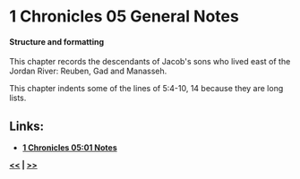 # 1 Chronicles 05 General Notes #

#### Structure and formatting ####

This chapter records the descendants of Jacob's sons who lived east of the Jordan River: Reuben, Gad and Manasseh.

This chapter indents some of the lines of 5:4-10, 14 because they are long lists. 

## Links: ##

* __[1 Chronicles 05:01 Notes](./01.md)__

__[<<](../04/intro.md) | [>>](../06/intro.md)__
